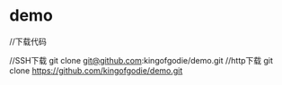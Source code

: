# demo

//下载代码

//SSH下载
git clone git@github.com:kingofgodie/demo.git
//http下载
git clone https://github.com/kingofgodie/demo.git

